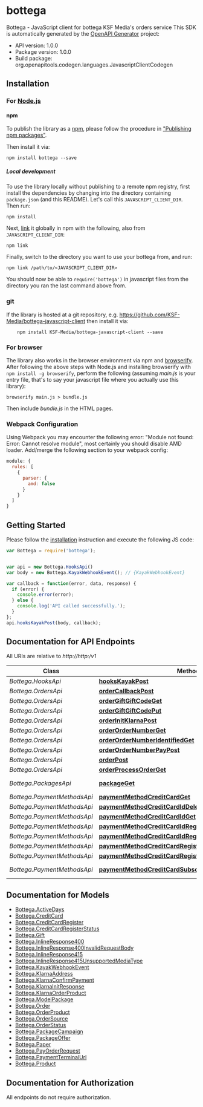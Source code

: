 # bottega

Bottega - JavaScript client for bottega
KSF Media's orders service
This SDK is automatically generated by the [OpenAPI Generator](https://openapi-generator.tech) project:

- API version: 1.0.0
- Package version: 1.0.0
- Build package: org.openapitools.codegen.languages.JavascriptClientCodegen

## Installation

### For [Node.js](https://nodejs.org/)

#### npm

To publish the library as a [npm](https://www.npmjs.com/), please follow the procedure in ["Publishing npm packages"](https://docs.npmjs.com/getting-started/publishing-npm-packages).

Then install it via:

```shell
npm install bottega --save
```

##### Local development

To use the library locally without publishing to a remote npm registry, first install the dependencies by changing into the directory containing `package.json` (and this README). Let's call this `JAVASCRIPT_CLIENT_DIR`. Then run:

```shell
npm install
```

Next, [link](https://docs.npmjs.com/cli/link) it globally in npm with the following, also from `JAVASCRIPT_CLIENT_DIR`:

```shell
npm link
```

Finally, switch to the directory you want to use your bottega from, and run:

```shell
npm link /path/to/<JAVASCRIPT_CLIENT_DIR>
```

You should now be able to `require('bottega')` in javascript files from the directory you ran the last command above from.

### git

If the library is hosted at a git repository, e.g. https://github.com/KSF-Media/bottega-javascript-client
then install it via:

```shell
    npm install KSF-Media/bottega-javascript-client --save
```

### For browser

The library also works in the browser environment via npm and [browserify](http://browserify.org/). After following the above steps with Node.js and installing browserify with `npm install -g browserify`, perform the following (assuming *main.js* is your entry file, that's to say your javascript file where you actually use this library):

```shell
browserify main.js > bundle.js
```

Then include *bundle.js* in the HTML pages.

### Webpack Configuration

Using Webpack you may encounter the following error: "Module not found: Error:
Cannot resolve module", most certainly you should disable AMD loader. Add/merge
the following section to your webpack config:

```javascript
module: {
  rules: [
    {
      parser: {
        amd: false
      }
    }
  ]
}
```

## Getting Started

Please follow the [installation](#installation) instruction and execute the following JS code:

```javascript
var Bottega = require('bottega');


var api = new Bottega.HooksApi()
var body = new Bottega.KayakWebhookEvent(); // {KayakWebhookEvent} 

var callback = function(error, data, response) {
  if (error) {
    console.error(error);
  } else {
    console.log('API called successfully.');
  }
};
api.hooksKayakPost(body, callback);

```

## Documentation for API Endpoints

All URIs are relative to *http://http:/v1*

Class | Method | HTTP request | Description
------------ | ------------- | ------------- | -------------
*Bottega.HooksApi* | [**hooksKayakPost**](docs/HooksApi.md#hooksKayakPost) | **POST** /hooks/kayak | 
*Bottega.OrdersApi* | [**orderCallbackPost**](docs/OrdersApi.md#orderCallbackPost) | **POST** /order/callback | 
*Bottega.OrdersApi* | [**orderGiftGiftCodeGet**](docs/OrdersApi.md#orderGiftGiftCodeGet) | **GET** /order/gift/{giftCode} | 
*Bottega.OrdersApi* | [**orderGiftGiftCodePut**](docs/OrdersApi.md#orderGiftGiftCodePut) | **PUT** /order/gift/{giftCode} | 
*Bottega.OrdersApi* | [**orderInitKlarnaPost**](docs/OrdersApi.md#orderInitKlarnaPost) | **POST** /order/initKlarna | 
*Bottega.OrdersApi* | [**orderOrderNumberGet**](docs/OrdersApi.md#orderOrderNumberGet) | **GET** /order/{orderNumber} | 
*Bottega.OrdersApi* | [**orderOrderNumberIdentifiedGet**](docs/OrdersApi.md#orderOrderNumberIdentifiedGet) | **GET** /order/{orderNumber}/identified | 
*Bottega.OrdersApi* | [**orderOrderNumberPayPost**](docs/OrdersApi.md#orderOrderNumberPayPost) | **POST** /order/{orderNumber}/pay | 
*Bottega.OrdersApi* | [**orderPost**](docs/OrdersApi.md#orderPost) | **POST** /order | 
*Bottega.OrdersApi* | [**orderProcessOrderGet**](docs/OrdersApi.md#orderProcessOrderGet) | **GET** /order/processOrder | 
*Bottega.PackagesApi* | [**packageGet**](docs/PackagesApi.md#packageGet) | **GET** /package | Get all packages
*Bottega.PaymentMethodsApi* | [**paymentMethodCreditCardGet**](docs/PaymentMethodsApi.md#paymentMethodCreditCardGet) | **GET** /paymentMethod/creditCard | 
*Bottega.PaymentMethodsApi* | [**paymentMethodCreditCardIdDelete**](docs/PaymentMethodsApi.md#paymentMethodCreditCardIdDelete) | **DELETE** /paymentMethod/creditCard/{id} | 
*Bottega.PaymentMethodsApi* | [**paymentMethodCreditCardIdGet**](docs/PaymentMethodsApi.md#paymentMethodCreditCardIdGet) | **GET** /paymentMethod/creditCard/{id} | 
*Bottega.PaymentMethodsApi* | [**paymentMethodCreditCardIdRegisterNumberGet**](docs/PaymentMethodsApi.md#paymentMethodCreditCardIdRegisterNumberGet) | **GET** /paymentMethod/creditCard/{id}/register/{number} | 
*Bottega.PaymentMethodsApi* | [**paymentMethodCreditCardIdRegisterPost**](docs/PaymentMethodsApi.md#paymentMethodCreditCardIdRegisterPost) | **POST** /paymentMethod/creditCard/{id}/register | 
*Bottega.PaymentMethodsApi* | [**paymentMethodCreditCardRegisterPost**](docs/PaymentMethodsApi.md#paymentMethodCreditCardRegisterPost) | **POST** /paymentMethod/creditCard/register | 
*Bottega.PaymentMethodsApi* | [**paymentMethodCreditCardRegisterProcessGet**](docs/PaymentMethodsApi.md#paymentMethodCreditCardRegisterProcessGet) | **GET** /paymentMethod/creditCard/register/process | 
*Bottega.PaymentMethodsApi* | [**paymentMethodCreditCardSubscriptionSubsnoRegisterPost**](docs/PaymentMethodsApi.md#paymentMethodCreditCardSubscriptionSubsnoRegisterPost) | **POST** /paymentMethod/creditCard/subscription/{subsno}/register | 


## Documentation for Models

 - [Bottega.ActiveDays](docs/ActiveDays.md)
 - [Bottega.CreditCard](docs/CreditCard.md)
 - [Bottega.CreditCardRegister](docs/CreditCardRegister.md)
 - [Bottega.CreditCardRegisterStatus](docs/CreditCardRegisterStatus.md)
 - [Bottega.Gift](docs/Gift.md)
 - [Bottega.InlineResponse400](docs/InlineResponse400.md)
 - [Bottega.InlineResponse400InvalidRequestBody](docs/InlineResponse400InvalidRequestBody.md)
 - [Bottega.InlineResponse415](docs/InlineResponse415.md)
 - [Bottega.InlineResponse415UnsupportedMediaType](docs/InlineResponse415UnsupportedMediaType.md)
 - [Bottega.KayakWebhookEvent](docs/KayakWebhookEvent.md)
 - [Bottega.KlarnaAddress](docs/KlarnaAddress.md)
 - [Bottega.KlarnaConfirmPayment](docs/KlarnaConfirmPayment.md)
 - [Bottega.KlarnaInitResponse](docs/KlarnaInitResponse.md)
 - [Bottega.KlarnaOrderProduct](docs/KlarnaOrderProduct.md)
 - [Bottega.ModelPackage](docs/ModelPackage.md)
 - [Bottega.Order](docs/Order.md)
 - [Bottega.OrderProduct](docs/OrderProduct.md)
 - [Bottega.OrderSource](docs/OrderSource.md)
 - [Bottega.OrderStatus](docs/OrderStatus.md)
 - [Bottega.PackageCampaign](docs/PackageCampaign.md)
 - [Bottega.PackageOffer](docs/PackageOffer.md)
 - [Bottega.Paper](docs/Paper.md)
 - [Bottega.PayOrderRequest](docs/PayOrderRequest.md)
 - [Bottega.PaymentTerminalUrl](docs/PaymentTerminalUrl.md)
 - [Bottega.Product](docs/Product.md)


## Documentation for Authorization

All endpoints do not require authorization.
